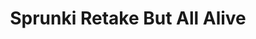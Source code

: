 ---
slug: sprunki-retake-but-all-alive-1826
title: Sprunki Retake But All Alive
description: "Sprunki Retake But All Alive is an exciting online game. Play for free directly in your browser!"
icon: /images/popular_mods/Sprunki Retake But All Alive.png
url: https://wowtbc.net/sprunkin/retake-all-alive/index.html
previewImage: /images/popular_mods/Sprunki Retake But All Alive.png
type: popular mods

# SEO配置
seo:
  title: "Sprunki Retake But All Alive - Play Free Online Game | Fun Browser Games"
  description: "Sprunki Retake But All Alive - Play this fun online game for free in your browser. No download required!"
  ogImage: "/images/popular_mods/Sprunki Retake But All Alive.png"
  keywords: "sprunki-retake-but-all-alive-1826, online game, browser game, free game, popular mods game, play online"

videoUrls:
  - https://www.youtube.com/embed/example1
  - https://www.youtube.com/embed/example2

whyPlay:
  title: "Why Play Sprunki Retake But All Alive?"
  items:
    - "Immersive Gameplay: Sprunki Retake But All Alive offers an engaging and immersive gaming experience that will keep you entertained for hours"
    - "Challenging Levels: Test your skills with increasingly difficult challenges and obstacles"
    - "Beautiful Graphics: Enjoy stunning visuals and smooth animations that bring the game world to life"
    - "Regular Updates: New content and features are added regularly to keep the game fresh and exciting"
    - "Free to Play: Experience all the fun without spending a penny"
    - "Community Features: Connect with other players, share strategies, and compete for high scores"
    - "Cross-Platform: Play on any device with a web browser, no downloads required"

features:
  title: "Key Features of Sprunki Retake But All Alive"
  image: "/images/popular_mods/Sprunki Retake But All Alive.png"
  items:
    - "Intuitive Controls: Easy to learn controls make Sprunki Retake But All Alive accessible for players of all skill levels"
    - "Multiple Game Modes: Enjoy various gameplay options that provide different challenges and experiences"
    - "Character Customization: Personalize your gaming experience with unique characters and items"
    - "Achievement System: Complete special tasks to earn rewards and recognition"
    - "Leaderboards: Compete with players worldwide and see who can achieve the highest scores"

characteristics:
  title: "Game Characteristics"
  image: "/images/popular_mods/Sprunki Retake But All Alive.png"
  items:
    - "Genre: Popular mods game with elements of strategy and skill"
    - "Difficulty: Suitable for both casual gamers and those seeking a challenge"
    - "Play Time: Quick sessions or extended gameplay, depending on your preference"
    - "Art Style: Vibrant and engaging visuals that enhance the gaming experience"
    - "Sound Design: Immersive audio that complements the gameplay perfectly"

info: "Sprunki Retake But All Alive is an exciting online game that offers players a unique and engaging gaming experience. With its intuitive controls, stunning visuals, and challenging gameplay, Sprunki Retake But All Alive provides hours of entertainment for players of all ages and skill levels. Whether you're looking for a quick gaming session during a break or an extended play session, Sprunki Retake But All Alive delivers an immersive experience that will keep you coming back for more. The game features multiple levels of increasing difficulty, ensuring that players are constantly challenged as they progress. With regular updates adding new content and features, Sprunki Retake But All Alive remains fresh and exciting, providing endless entertainment options for its growing community of players."

howToPlayIntro: "Welcome to Sprunki Retake But All Alive! This guide will walk you through the basics and help you master the game. Whether you're a beginner or looking to improve your skills, these tips and instructions will enhance your gaming experience."

howToPlaySteps:
  - title: "Getting Started"
    description: "Begin your Sprunki Retake But All Alive adventure by familiarizing yourself with the controls. Use your keyboard or mouse to navigate through the game interface. The tutorial will guide you through the basic mechanics and help you understand the objectives."
  - title: "Understanding the Objectives"
    description: "In Sprunki Retake But All Alive, your main goal is to progress through levels by completing specific objectives. Each level presents unique challenges that require different strategies and approaches."
  - title: "Mastering the Controls"
    description: "Practice using the controls to improve your precision and reaction time. Sprunki Retake But All Alive requires quick reflexes and strategic thinking to overcome obstacles and defeat opponents."
  - title: "Utilizing Power-ups"
    description: "Collect power-ups throughout the game to enhance your abilities and overcome difficult challenges. Each power-up offers unique advantages that can be crucial for success."
  - title: "Developing Strategies"
    description: "As you progress in Sprunki Retake But All Alive, develop effective strategies for different scenarios. Analyze patterns, anticipate challenges, and adapt your approach to maximize your performance."

faq:
  title: "Frequently Asked Questions about Sprunki Retake But All Alive"
  items:
    - question: "Is Sprunki Retake But All Alive free to play?"
      answer: "Yes, Sprunki Retake But All Alive is completely free to play directly in your web browser. No downloads or purchases are required to enjoy the full game experience."
    - question: "Can I play Sprunki Retake But All Alive on mobile devices?"
      answer: "Yes, Sprunki Retake But All Alive is optimized for both desktop and mobile play. You can enjoy the game on any device with a web browser and internet connection."
    - question: "Are there any in-game purchases?"
      answer: "While Sprunki Retake But All Alive is free to play, there may be optional in-game purchases available for cosmetic items or additional features that don't affect core gameplay."
    - question: "How often is Sprunki Retake But All Alive updated?"
      answer: "The developers regularly update Sprunki Retake But All Alive with new content, features, and improvements based on player feedback and game performance."
    - question: "Can I play Sprunki Retake But All Alive offline?"
      answer: "Currently, Sprunki Retake But All Alive requires an internet connection to play as it's a browser-based online game."
    - question: "Is Sprunki Retake But All Alive suitable for children?"
      answer: "Yes, Sprunki Retake But All Alive is designed to be family-friendly and suitable for players of all ages."
    - question: "How do I report bugs or issues?"
      answer: "If you encounter any problems while playing Sprunki Retake But All Alive, you can report them through the game's support page or contact the developers directly through their website."
    - question: "Still Have Questions?"
      answer: "If you have additional questions about Sprunki Retake But All Alive that aren't covered in this FAQ, please visit our support center or contact our customer service team for assistance."
---